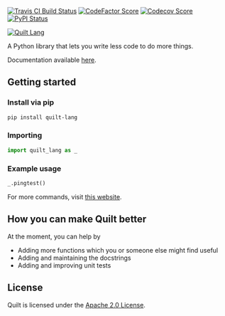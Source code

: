 [![Travis CI Build Status](https://img.shields.io/travis/com/Richienb/quilt/master.svg?style=for-the-badge)](https://travis-ci.com/Richienb/quilt)
[![CodeFactor Score](https://www.codefactor.io/repository/github/richienb/quilt/badge?style=for-the-badge)](https://www.codefactor.io/repository/github/richienb/quilt)
[![Codecov Score](https://img.shields.io/codecov/c/github/Richienb/quilt/master.svg?style=for-the-badge)](https://codecov.io/gh/Richienb/quilt)
[![PyPI Status](https://img.shields.io/pypi/status/quilt-lang.svg?style=for-the-badge)](https://pypi.org/project/quilt-lang)

[![Quilt Lang](https://a.icons8.com/flcKcVkP/ff3MYF/quilt-lang.svg)](#)

A Python library that lets you write less code to do more things.

Documentation available [here](https://quilt-lang.richie-bendall.ml/).

## Getting started

### Install via pip
```sh
pip install quilt-lang
```

### Importing
```py
import quilt_lang as _
```

### Example usage
```py
_.pingtest()
```

For more commands, visit [this website](https://quilt-lang.richie-bendall.ml/commands/quilt_lang.html).

## How you can make Quilt better

At the moment, you can help by
- Adding more functions which you or someone else might find useful
- Adding and maintaining the docstrings
- Adding and improving unit tests

## License

Quilt is licensed under the [Apache 2.0 License](LICENSE).
